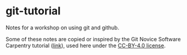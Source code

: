 git-tutorial
============

Notes for a workshop on using git and github.

Some of these notes are copied or inspired by the Git Novice Software Carpentry
tutorial ([link](https://swcarpentry.github.io/git-novice/)), used here under
the [CC-BY-4.0 license](https://swcarpentry.github.io/git-novice/LICENSE.html).
